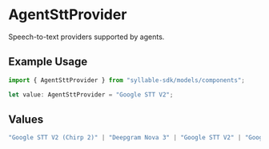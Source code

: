 # AgentSttProvider

Speech-to-text providers supported by agents.

## Example Usage

```typescript
import { AgentSttProvider } from "syllable-sdk/models/components";

let value: AgentSttProvider = "Google STT V2";
```

## Values

```typescript
"Google STT V2 (Chirp 2)" | "Deepgram Nova 3" | "Google STT V2" | "Google STT V1" | "Deepgram Nova 2"
```